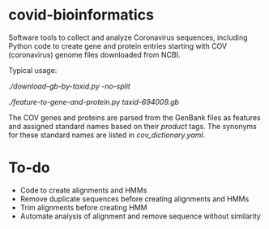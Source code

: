 # covid-bioinformatics
Software tools to collect and analyze Coronavirus sequences, including Python code to create gene and protein entries 
starting with COV (coronavirus) genome files downloaded from NCBI.

Typical usage:

*./download-gb-by-taxid.py -no-split*

*./feature-to-gene-and-protein.py taxid-694009.gb*

The COV genes and proteins are parsed from the GenBank files as features and assigned standard names based on their 
*product* tags. The synonyms for these standard names are listed in *cov_dictionary.yaml*.


# To-do
* Code to create alignments and HMMs
* Remove duplicate sequences before creating alignments and HMMs
* Trim alignments before creating HMM
* Automate analysis of alignment and remove sequence without similarity
